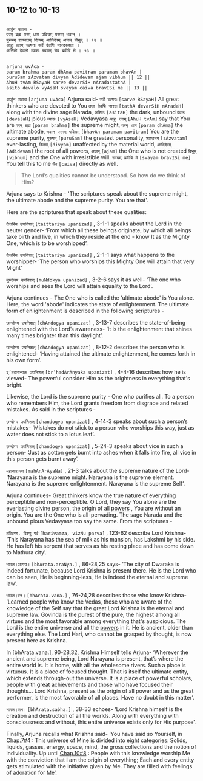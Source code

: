 ## 10-12 to 10-13


```shloka-sa

अर्जुन उवाच -
परम् ब्रह्म परम् धाम पवित्रम् परमम् भवान् ।
पुरुषम् शाश्वतम् दिव्यम् आदिदेवम् अजम् विभुम् ॥ १२ ॥
आहुः त्वाम् ऋषयः सर्वे देवर्षिः नारदस्तथा ।
असितो देवलो व्यासः स्वयम् चैव ब्रवीषि मे ॥ १३ ॥

```
```shloka-sa-hk

arjuna uvAca -
param brahma param dhAma pavitram paramam bhavAn |
puruSam zAzvatam divyam Adidevam ajam vibhum || 12 ||
AhuH tvAm RSayaH sarve devarSiH nAradastathA |
asito devalo vyAsaH svayam caiva bravISi me || 13 ||

```
`अर्जुन उवाच` `[arjuna uvAca]` Arjuna said-
`सर्वे ऋषयः` `[sarve RSayaH]` All great thinkers who are devoted to You `तथा देवर्षिः नारदः` `[tathA devarSiH nAradaH]` along with the divine sage Narada, `असितः` `[asitaH]` the dark, unbound `देवलः` `[devalaH]` pious `व्यासः` `[vyAsaH]` Vedavyasa `आहुः त्वाम्` `[AhuH tvAm]` say that You are `परम् ब्रह्म` `[param brahma]` the supreme might, `परम् धाम` `[param dhAma]` the ultimate abode, `भवान् परमम् पवित्रम्` `[bhavAn paramam pavitram]` You are the supreme purity, `पुरुषम्` `[puruSam]` the greatest personality, `शाश्वतम्` `[zAzvatam]` ever-lasting, `दिव्यम्` `[divyam]` unaffected by the material world, `आदिदेवम्` `[Adidevam]` the root of all powers, `अजम्` `[ajam]` the One who is not created `विभुम्` `[vibhum]` and the One with irresistible will. `स्वयम् ब्रवीषि मे` `[svayam bravISi me]` You tell this to me `चैव` `[caiva]` directly as well.


<a name='applnote_156'></a>
> The Lord’s qualities cannot be understood. So how do we think of Him?



Arjuna says to Krishna - 'The scriptures speak about the supreme might, the ultimate abode and the supreme purity. You are that'. 

Here are the scriptures that speak about these qualities:

`तैत्तरिय उपनिशद्` `[taittariya upanizad]` , 3-1-1
 speaks about the Lord in the neuter gender- ‘From which all these beings originate, by which all beings take birth and live, in which they reside at the end - know It as the Mighty One, which is to be worshipped’.

`तैत्तरिय उपनिशद्` `[taittariya upanizad]` , 2-1-1
 says what happens to the worshipper- ‘The person who worships this Mighty One will attain that very Might’

`मुण्दोक्य उपनिशद्` `[muNdokya upanizad]` , 3-2-6
 says it as well- ‘The one who worships and sees the Lord will attain equality to the Lord’.

Arjuna continues - The One who is called the 'ultimate abode' is You alone. Here, the word 'abode' indicates the state of enlightenment. The ultimate form of enlightenment is described in the following scriptures -

`छान्दोग्य उपनिशत्` `[chAndogya upanizat]` , 3-13-7
 describes the state-of-being enlightened with the Lord’s awareness- ‘It is the enlightenment that shines many times brighter than this daylight’.

`छान्दोग्य उपनिशत्` `[chAndogya upanizat]` , 8-12-2
 describes the person who is enlightened- ‘Having attained the ultimate enlightenment, he comes forth in his own form’.

`ब्र्’हदारान्यक उपनिशत्` `[br’hadArAnyaka upanizat]` , 4-4-16 describes how he is viewed- The powerful consider Him as the brightness in everything that's bright.

Likewise, the Lord is the supreme purity - One who purifies all. To a person who remembers Him, the Lord grants freedom from disgrace and related mistakes. As said in the scriptures -

`छन्दोग्य उपनिशत्` `[chandogya upanizat]` , 4-14-3
 speaks about such a person’s mistakes- ‘Mistakes do not stick to a person who worships this way, just as water does not stick to a lotus leaf’.

`छन्दोग्य उपनिशत्` `[chandogya upanizat]` , 5-24-3
 speaks about vice in such a person- ‘Just as cotton gets burnt into ashes when it falls into fire, all vice in this person gets burnt away’.

`महानारायण` `[mahAnArAyaNa]` , 21-3
 talks about the supreme nature of the Lord- ‘Narayana is the supreme might. Narayana is the supreme element. Narayana is the supreme enlightenment. Narayana is the supreme Self’.

Arjuna continues- Great thinkers know the true nature of everything perceptible and non-perceptible. O Lord, they say You alone are the everlasting divine person, the origin of all 
[powers](4-12.md#gods_and_other_powers)
, You are without an origin. You are the One who is all-pervading. The sage Narada and the unbound pious Vedavyasa too say the same. From the scriptures -

`हरिवम्श, विश्णु पर्व` `[harivamza, vizNu parva]` , 123-62
 describe Lord Krishna- ‘This Narayana has the sea of milk as his mansion, has Lakshmi by his side. He has left his serpent that serves as his resting place and has come down to Mathura city’.

`भारत।अरण्य।` `[bhArata.araNya.]` , 86-28,25 says- ‘The city of Dwaraka is indeed fortunate, because Lord Krishna is present there. He is the Lord who can be seen, He is beginning-less, He is indeed the eternal and supreme law’.

`भारत।वन।` `[bhArata.vana.]` , 76-24,28 describes those who know Krishna- ‘Learned people who know the Vedas, those who are aware of the knowledge of the Self say that the great Lord Krishna is the eternal and supreme law. Govinda is the purest of the pure, the highest among all virtues and the most favorable among everything that's auspicious. The Lord is the entire universe and all the
[powers](4-12.md#gods_and_other_powers)
 in it. He is ancient, older than everything else. The Lord Hari, who cannot be grasped by thought, is now present here as Krishna.

In [bhArata.vana.], 90-28,32, Krishna Himself tells Arjuna- ‘Wherever the ancient and supreme being, Lord Narayana is present, that’s where the entire world is. It is home, with all the wholesome rivers. Such a place is virtuous. It is a place of focused thought. That is itself the ultimate entity, which extends through-out the universe. It is a place of powerful scholars, people with great achievements and those who have focused their thoughts... Lord Krishna, present as the origin of all power and as the great performer, is the most favorable of all places. Have no doubt in this matter’.

`भारत।सभ।` `[bhArata.sabha.]` , 38-33 echoes- ‘Lord Krishna himself is the creation and destruction of all the worlds. Along with everything with consciousness and without, this entire universe exists only for His purpose’.

Finally, Arjuna recalls what Krishna said- ‘You have said so Yourself, in 
[Chap.7#4](_4)
: This universe of Mine is divided into eight categories: Solids, liquids, gasses, energy, space, mind, the gross collections and the notion of individuality. Up until 
[Chap.10#8](_8)
: People with this knowledge worship Me with the conviction that I am the origin of everything; Each and every entity gets stimulated with the initiative given by Me. They are filled with feelings of adoration for Me’.


